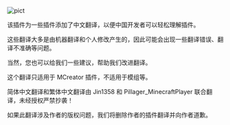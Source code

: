 ![pict](https://github.com/Jin1358/Plugins-Chinese-Translation/assets/126249552/4acb6727-031e-42b9-b03b-b94028785120)

该插件为一些插件添加了中文翻译，以便中国开发者可以轻松理解插件。

这些翻译大多是由机器翻译和个人修改产生的，因此可能会出现一些翻译错误、翻译不准确等问题。

当然，您也可以给我们一些建议，帮助我们改进翻译。

这个翻译只适用于 MCreator 插件，不适用于模组等。

简体中文翻译和繁体中文翻译由 Jin1358 和 Pillager_MinecraftPlayer 联合翻译，未经授权严禁抄袭！

如果此翻译涉及作者的版权问题，我们将删除作者的插件翻译并向作者道歉。
